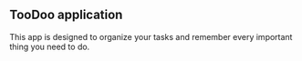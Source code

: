 ## TooDoo application 
This app is designed to organize your tasks and remember every important thing you need to do.

